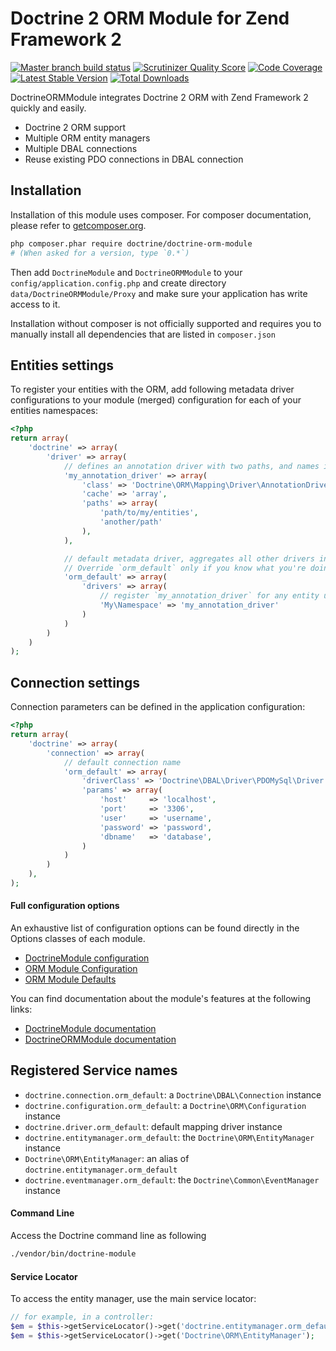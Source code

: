 # Doctrine 2 ORM Module for Zend Framework 2

[![Master branch build status](https://secure.travis-ci.org/doctrine/DoctrineORMModule.png?branch=master)](http://travis-ci.org/doctrine/DoctrineORMModule) [![Scrutinizer Quality Score](https://scrutinizer-ci.com/g/doctrine/DoctrineORMModule/badges/quality-score.png?s=1e2a047fb1bb0f66937bcbc3a61f960c8089c835)](https://scrutinizer-ci.com/g/doctrine/DoctrineORMModule/) [![Code Coverage](https://scrutinizer-ci.com/g/doctrine/DoctrineORMModule/badges/coverage.png?s=377656ded5ffaaf4635acfb26729caa212fb5d76)](https://scrutinizer-ci.com/g/doctrine/DoctrineORMModule/) [![Latest Stable Version](https://poser.pugx.org/doctrine/doctrine-orm-module/v/stable.png)](https://packagist.org/packages/doctrine/doctrine-orm-module) [![Total Downloads](https://poser.pugx.org/doctrine/doctrine-orm-module/downloads.png)](https://packagist.org/packages/doctrine/doctrine-orm-module)

DoctrineORMModule integrates Doctrine 2 ORM with Zend Framework 2 quickly and easily.

  - Doctrine 2 ORM support
  - Multiple ORM entity managers
  - Multiple DBAL connections
  - Reuse existing PDO connections in DBAL connection

## Installation

Installation of this module uses composer. For composer documentation, please refer to
[getcomposer.org](http://getcomposer.org/).

```sh
php composer.phar require doctrine/doctrine-orm-module
# (When asked for a version, type `0.*`)
```

Then add `DoctrineModule` and `DoctrineORMModule` to your `config/application.config.php` and create directory
`data/DoctrineORMModule/Proxy` and make sure your application has write access to it.

Installation without composer is not officially supported and requires you to manually install all dependencies
that are listed in `composer.json`

## Entities settings

To register your entities with the ORM, add following metadata driver configurations to your module (merged)
configuration for each of your entities namespaces:

```php
<?php
return array(
    'doctrine' => array(
        'driver' => array(
            // defines an annotation driver with two paths, and names it `my_annotation_driver`
            'my_annotation_driver' => array(
                'class' => 'Doctrine\ORM\Mapping\Driver\AnnotationDriver',
                'cache' => 'array',
                'paths' => array(
                    'path/to/my/entities',
                    'another/path'
                ),
            ),

            // default metadata driver, aggregates all other drivers into a single one.
            // Override `orm_default` only if you know what you're doing
            'orm_default' => array(
                'drivers' => array(
                    // register `my_annotation_driver` for any entity under namespace `My\Namespace`
                    'My\Namespace' => 'my_annotation_driver'
                )
            )
        )
    )
);
```

## Connection settings

Connection parameters can be defined in the application configuration:

```php
<?php
return array(
    'doctrine' => array(
        'connection' => array(
            // default connection name
            'orm_default' => array(
                'driverClass' => 'Doctrine\DBAL\Driver\PDOMySql\Driver',
                'params' => array(
                    'host'     => 'localhost',
                    'port'     => '3306',
                    'user'     => 'username',
                    'password' => 'password',
                    'dbname'   => 'database',
                )
            )
        )
    ),
);
```

#### Full configuration options

An exhaustive list of configuration options can be found directly in the Options classes of each module.

 * [DoctrineModule configuration](https://github.com/Doctrine/DoctrineModule/tree/master/src/DoctrineModule/Options)
 * [ORM Module Configuration](https://github.com/Doctrine/DoctrineORMModule/tree/master/src/DoctrineORMModule/Options)
 * [ORM Module Defaults](https://github.com/Doctrine/DoctrineORMModule/tree/master/config/module.config.php)

You can find documentation about the module's features at the following links:

 * [DoctrineModule documentation](https://github.com/Doctrine/DoctrineModule/tree/master/docs)
 * [DoctrineORMModule documentation](https://github.com/Doctrine/DoctrineORMModule/tree/master/docs)

## Registered Service names

 * `doctrine.connection.orm_default`: a `Doctrine\DBAL\Connection` instance
 * `doctrine.configuration.orm_default`: a `Doctrine\ORM\Configuration` instance
 * `doctrine.driver.orm_default`: default mapping driver instance
 * `doctrine.entitymanager.orm_default`: the `Doctrine\ORM\EntityManager` instance
 * `Doctrine\ORM\EntityManager`: an alias of `doctrine.entitymanager.orm_default`
 * `doctrine.eventmanager.orm_default`: the `Doctrine\Common\EventManager` instance

#### Command Line
Access the Doctrine command line as following

```sh
./vendor/bin/doctrine-module
```

#### Service Locator
To access the entity manager, use the main service locator:

```php
// for example, in a controller:
$em = $this->getServiceLocator()->get('doctrine.entitymanager.orm_default');
$em = $this->getServiceLocator()->get('Doctrine\ORM\EntityManager');
```

